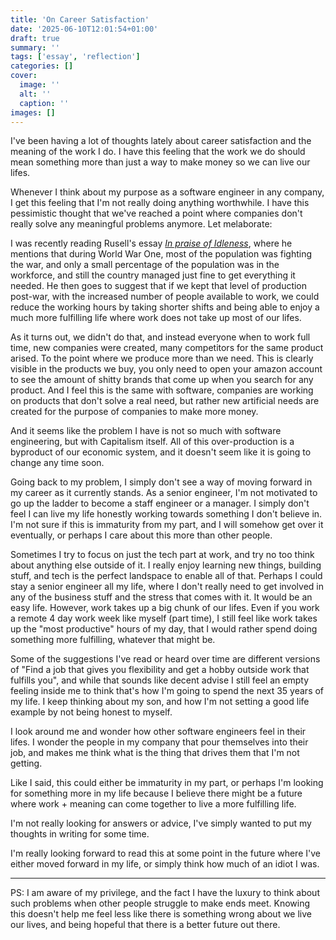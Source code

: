 ```yaml
---
title: 'On Career Satisfaction'
date: '2025-06-10T12:01:54+01:00'
draft: true 
summary: ''
tags: ['essay', 'reflection']
categories: []
cover:
  image: ''
  alt: ''
  caption: ''
images: []
---
```


I've been having a lot of thoughts lately about career satisfaction and the meaning of the work I do. I have this feeling that the work we do should mean something more than just a way to make money so we can live our lifes.

Whenever I think about my purpose as a software engineer in any company, I get this feeling that I'm not really doing anything worthwhile. I have this pessimistic thought that we've reached a point where companies don't really solve any meaningful problems anymore. Let melaborate:

I was recently reading Rusell's essay *[In praise of Idleness](https://harpers.org/archive/1932/10/in-praise-of-idleness/)*, where he mentions that during World War One, most of the population was fighting the war, and only a small percentage of the population was in the workforce, and still the country managed just fine to get everything it needed. He then goes to suggest that if we kept that level of production post-war, with the increased number of people available to work, we could reduce the working hours by taking shorter shifts and being able to enjoy a much more fulfilling life where work does not take up most of our lifes.

As it turns out, we didn't do that, and instead everyone when to work full time, new companies were created, many competitors for the same product arised. To the point where we produce more than we need. This is clearly visible in the products we buy, you only need to open your amazon account to see the amount of shitty brands that come up when you search for any product. And I feel this is the same with software, companies are working on products that don't solve a real need, but rather new artificial needs are created for the purpose of companies to make more money.

And it seems like the problem I have is not so much with software engineering, but with Capitalism itself. All of this over-production is a byproduct of our economic system, and it doesn't seem like it is going to change any time soon.

Going back to my problem, I simply don't see a way of moving forward in my career as it currently stands. As a senior engineer, I'm not motivated to go up the ladder to become a staff engineer or a manager. I simply don't feel I can live my life honestly working towards something I don't believe in. I'm not sure if this is immaturity from my part, and I will somehow get over it eventually, or perhaps I care about this more than other people.

Sometimes I try to focus on just the tech part at work, and try no too think about anything else outside of it. I really enjoy learning new things, building stuff, and tech is the perfect landspace to enable all of that. Perhaps I could stay a senior engineer all my life, where I don't really need to get involved in any of the business stuff and the stress that comes with it. It would be an easy life. However, work takes up a big chunk of our lifes. Even if you work a remote 4 day work week like myself (part time), I still feel like work takes up the "most productive" hours of my day, that I would rather spend doing something more fulfilling, whatever that might be.

Some of the suggestions I've read or heard over time are different versions of "Find a job that gives you flexibility and get a hobby outside work that fulfills you", and while that sounds like decent advise I still feel an empty feeling inside me to think that's how I'm going to spend the next 35 years of my life. I keep thinking about my son, and how I'm not setting a good life example by not being honest to myself.

I look around me and wonder how other software engineers feel in their lifes. I wonder the people in my company that pour themselves into their job, and makes me think what is the thing that drives them that I'm not getting.

Like I said, this could either be immaturity in my part, or perhaps I'm looking for something more in my life because I believe there might be a future where work + meaning can come together to live a more fulfilling life.

I'm not really looking for answers or advice, I've simply wanted to put my thoughts in writing for some time.

I'm really looking forward to read this at some point in the future where I've either moved forward in my life, or simply think how much of an idiot I was.


---

PS: I am aware of my privilege, and the fact I have the luxury to think about such problems when other people struggle to make ends meet. Knowing this doesn't help me feel less like there is something wrong about we live our lives, and being hopeful that there is a better future out there.
